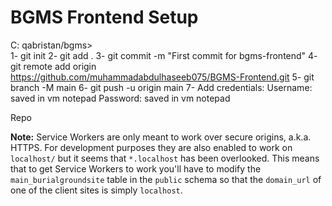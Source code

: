 # BGMS Frontend Setup

C: qabristan/bgms>  
1- git init
2- git add .
3- git commit -m "First commit for bgms-frontend"
4- git remote add origin https://github.com/muhammadabdulhaseeb075/BGMS-Frontend.git
5- git branch -M main
6- git push -u origin main
7- Add credentials:  Username: saved in vm notepad
                     Password: saved in vm notepad


Repo

**Note:** Service Workers are only meant to work over secure origins, a.k.a. HTTPS. For development purposes they are also enabled to work on `localhost/` but it seems that `*.localhost` has been overlooked. This means that to get Service Workers to work you'll have to modify the `main_burialgroundsite` table in the `public` schema so that the `domain_url` of one of the client sites is simply `localhost`.
